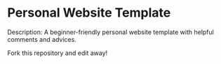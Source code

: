 # Personal Website Template

Description: A beginner-friendly personal website template with helpful comments and advices.

Fork this repository and edit away!
